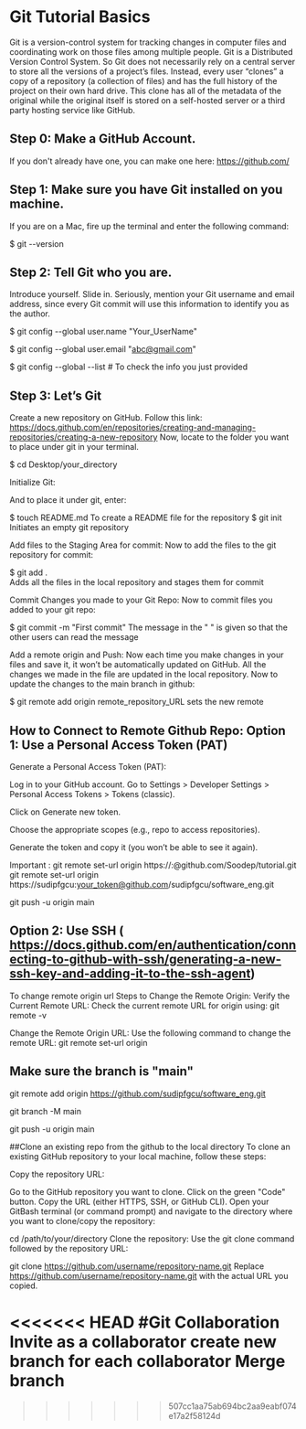 # Git Tutorial Basics
Git is a version-control system for tracking changes in computer files and coordinating work on those files among multiple people. Git is a Distributed Version Control System. So Git does not necessarily rely on a central server to store all the versions of a project’s files. Instead, every user “clones” a copy of a repository (a collection of files) and has the full history of the project on their own hard drive. This clone has all of the metadata of the original while the original itself is stored on a self-hosted server or a third party hosting service like GitHub.

## Step 0: Make a GitHub Account.
If you don't already have one, you can make one here: https://github.com/

## Step 1: Make sure you have Git installed on you machine.
If you are on a Mac, fire up the terminal and enter the following command:

$ git --version

## Step 2: Tell Git who you are.
Introduce yourself. Slide in. Seriously, mention your Git username and email address, since every Git commit will use this information to identify you as the author.

$ git config --global user.name "Your_UserName"

$ git config --global user.email "abc@gmail.com"

$ git config --global --list # To check the info you just provided


## Step 3: Let’s Git
Create a new repository on GitHub. Follow this link: https://docs.github.com/en/repositories/creating-and-managing-repositories/creating-a-new-repository
Now, locate to the folder you want to place under git in your terminal.

$ cd Desktop/your_directory

Initialize Git:

And to place it under git, enter:

$ touch README.md     To create a README file for the repository
$ git init            Initiates an empty git repository


Add files to the Staging Area for commit:
Now to add the files to the git repository for commit:

$ git add .  
Adds all the files in the local repository and stages them for commit


Commit Changes you made to your Git Repo:
Now to commit files you added to your git repo:


$ git commit -m "First commit"
The message in the " " is given so that the other users can read the message 


Add a remote origin and Push:
Now each time you make changes in your files and save it, it won’t be automatically updated on GitHub. All the changes we made in the file are updated in the local repository. Now to update the changes to the main branch in github:


$ git remote add origin remote_repository_URL
sets the new remote


## How to Connect to Remote Github Repo: Option 1: Use a Personal Access Token (PAT)
Generate a Personal Access Token (PAT):

Log in to your GitHub account.
Go to Settings > Developer Settings > Personal Access Tokens > Tokens (classic).

Click on Generate new token.

Choose the appropriate scopes (e.g., repo to access repositories).

Generate the token and copy it (you won’t be able to see it again).


Important : git remote set-url origin https://<your-username>:<your-token>@github.com/Soodep/tutorial.git
git remote set-url origin https://sudipfgcu:your_token@github.com/sudipfgcu/software_eng.git

git push -u origin main

## Option 2: Use SSH ( https://docs.github.com/en/authentication/connecting-to-github-with-ssh/generating-a-new-ssh-key-and-adding-it-to-the-ssh-agent)

To change remote origin url
Steps to Change the Remote Origin:
Verify the Current Remote URL: Check the current remote URL for origin using:
git remote -v


Change the Remote Origin URL: Use the following command to change the remote URL:
git remote set-url origin <new-remote-url>

## Make sure the branch is "main"

git remote add origin https://github.com/sudipfgcu/software_eng.git

git branch -M main

git push -u origin main

##Clone an existing repo from the github to the local directory
To clone an existing GitHub repository to your local machine, follow these steps:

Copy the repository URL:

Go to the GitHub repository you want to clone.
Click on the green "Code" button.
Copy the URL (either HTTPS, SSH, or GitHub CLI).
Open your GitBash terminal (or command prompt) and navigate to the directory where you want to clone/copy the repository:


cd /path/to/your/directory
Clone the repository: Use the git clone command followed by the repository URL:


git clone https://github.com/username/repository-name.git 
Replace https://github.com/username/repository-name.git with the actual URL you copied.



<<<<<<< HEAD
#Git Collaboration
Invite as a collaborator
create new branch for each collaborator
Merge branch
=======
>>>>>>> 507cc1aa75ab694bc2aa9eabf074e17a2f58124d

